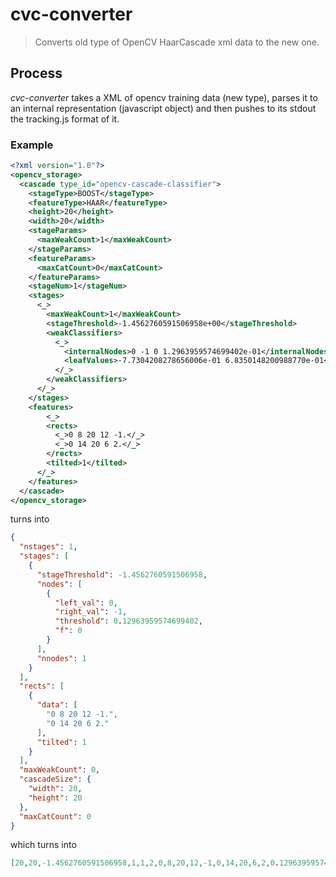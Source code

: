 # cvc-converter

> Converts old type of OpenCV HaarCascade xml data to the new one.

## Process

*cvc-converter* takes a XML of opencv training data (new type), parses it to an internal representation (javascript object) and then pushes to its stdout the tracking.js format of it.

### Example

```xml
<?xml version="1.0"?>
<opencv_storage>
  <cascade type_id="opencv-cascade-classifier">
    <stageType>BOOST</stageType>
    <featureType>HAAR</featureType>
    <height>20</height>
    <width>20</width>
    <stageParams>
      <maxWeakCount>1</maxWeakCount>
    </stageParams>
    <featureParams>
      <maxCatCount>0</maxCatCount>
    </featureParams>
    <stageNum>1</stageNum>
    <stages>
      <_>
        <maxWeakCount>1</maxWeakCount>
        <stageThreshold>-1.4562760591506958e+00</stageThreshold>
        <weakClassifiers>
          <_>
            <internalNodes>0 -1 0 1.2963959574699402e-01</internalNodes>
            <leafValues>-7.7304208278656006e-01 6.8350148200988770e-01</leafValues>
          </_>
        </weakClassifiers>
      </_>
    </stages>
    <features>
    	<_>
        <rects>
          <_>0 8 20 12 -1.</_>
          <_>0 14 20 6 2.</_>
        </rects>
        <tilted>1</tilted>
      </_>
    </features>
  </cascade>
</opencv_storage>
```

turns into

```json
{
  "nstages": 1,
  "stages": [
    {
      "stageThreshold": -1.4562760591506958,
      "nodes": [
        {
          "left_val": 0,
          "right_val": -1,
          "threshold": 0.12963959574699402,
          "f": 0
        }
      ],
      "nnodes": 1
    }
  ],
  "rects": [
    {
      "data": [
        "0 8 20 12 -1.",
        "0 14 20 6 2."
      ],
      "tilted": 1
    }
  ],
  "maxWeakCount": 0,
  "cascadeSize": {
    "width": 20,
    "height": 20
  },
  "maxCatCount": 0
}
```

which turns into

```json
[20,20,-1.4562760591506958,1,1,2,0,8,20,12,-1,0,14,20,6,2,0.12963959574699402,0,-1]
```
